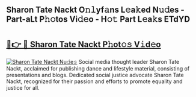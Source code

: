 ## Sharon Tate Nackt O𝚗𝚕yf𝚊ns L𝚎a𝚔ed N𝚞𝚍es - Part-aLt P𝚑𝚘tos Vi𝚍𝚎o - H𝚘𝚝 Part L𝚎a𝚔s ETdYD

# <h2><a href="http://kf1g9gs.oniu.top/?m=Sharon+Tate+Nackt">🔗👉 🔴 Sharon Tate Nackt P𝚑ot𝚘𝚜 V𝚒d𝚎o</a></h2>

[![Sharon Tate Nackt Nu𝚍e𝚜](https://i.imgur.com/0qMVB7G.gif)](http://kf1g9gs.oniu.top/?m=Sharon+Tate+Nackt)
Social media thought leader Sharon Tate Nackt, acclaimed for publishing dance and lifestyle material, consisting of presentations and blogs. Dedicated social justice advocate Sharon Tate Nackt, recognized for their passion and efforts to promote equality and justice for all.  
